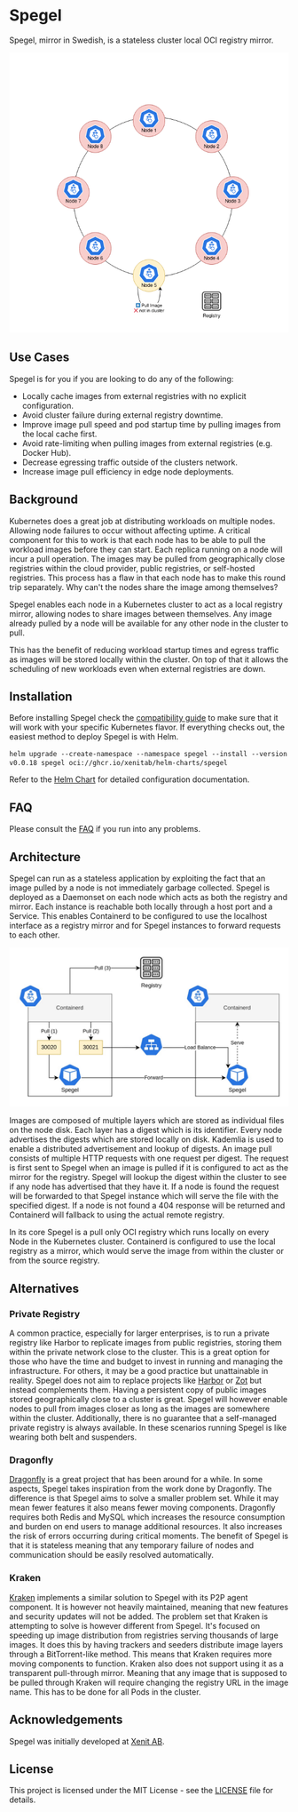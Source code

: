 # Spegel

Spegel, mirror in Swedish, is a stateless cluster local OCI registry mirror.

<p align="center">
  <img src="./assets/overview.gif">
</p>

## Use Cases

Spegel is for you if you are looking to do any of the following:

* Locally cache images from external registries with no explicit configuration.
* Avoid cluster failure during external registry downtime.
* Improve image pull speed and pod startup time by pulling images from the local cache first.
* Avoid rate-limiting when pulling images from external registries (e.g. Docker Hub).
* Decrease egressing traffic outside of the clusters network.
* Increase image pull efficiency in edge node deployments.

## Background

Kubernetes does a great job at distributing workloads on multiple nodes. Allowing node failures to occur without affecting uptime. A critical component for this to work is that each node has to be able to pull the workload images before they can start. Each replica running on a node will incur a pull operation. The images may be pulled from geographically close registries within the cloud provider, public registries, or self-hosted registries. This process has a flaw in that each node has to make this round trip separately. Why can't the nodes share the image among themselves?

Spegel enables each node in a Kubernetes cluster to act as a local registry mirror, allowing nodes to share images between themselves. Any image already pulled by a node will be available for any other node in the cluster to pull.

This has the benefit of reducing workload startup times and egress traffic as images will be stored locally within the cluster. On top of that it allows the scheduling of new workloads even when external registries are down.

## Installation

Before installing Spegel check the [compatibility guide](./docs/COMPATIBILITY.md) to make sure that it will work with your specific Kubernetes flavor. If everything checks out, the easiest method to deploy Spegel is with Helm.

```shell
helm upgrade --create-namespace --namespace spegel --install --version v0.0.18 spegel oci://ghcr.io/xenitab/helm-charts/spegel
```

Refer to the [Helm Chart](./charts/spegel) for detailed configuration documentation.

## FAQ

Please consult the [FAQ](./docs/FAQ.md) if you run into any problems.

## Architecture

Spegel can run as a stateless application by exploiting the fact that an image pulled by a node is not immediately garbage collected. Spegel is deployed as a Daemonset on each node which acts as both the registry and mirror. Each instance is reachable both locally through a host port and a Service. This enables Containerd to be configured to use the localhost interface as a registry mirror and for Spegel instances to forward requests to each other.

<p align="center">
  <img src="./assets/architecture.jpg">
</p>

Images are composed of multiple layers which are stored as individual files on the node disk. Each layer has a digest which is its identifier. Every node advertises the digests which are stored locally on disk. Kademlia is used to enable a distributed advertisement and lookup of digests. An image pull consists of multiple HTTP requests with one request per digest. The request is first sent to Spegel when an image is pulled if it is configured to act as the mirror for the registry. Spegel will lookup the digest within the cluster to see if any node has advertised that they have it. If a node is found the request will be forwarded to that Spegel instance which will serve the file with the specified digest. If a node is not found a 404 response will be returned and Containerd will fallback to using the actual remote registry.

In its core Spegel is a pull only OCI registry which runs locally on every Node in the Kubernetes cluster. Containerd is configured to use the local registry as a mirror, which would serve the image from within the cluster or from the source registry.

## Alternatives

### Private Registry 

A common practice, especially for larger enterprises, is to run a private registry like Harbor to replicate images from public registries, storing them within the private network close to the cluster.
This is a great option for those who have the time and budget to invest in running and managing the infrastructure. For others, it may be a good practice but unattainable in reality.
Spegel does not aim to replace projects like [Harbor](https://github.com/goharbor/harbor) or [Zot](https://github.com/project-zot/zot) but instead complements them. Having a persistent copy of public images stored geographically close to a cluster is great. Spegel will however enable
nodes to pull from images closer as long as the images are somewhere within the cluster. Additionally, there is no guarantee that a self-managed private registry is always available. In these scenarios
running Spegel is like wearing both belt and suspenders.

### Dragonfly

[Dragonfly](https://github.com/dragonflyoss/Dragonfly2) is a great project that has been around for a while. In some aspects, Spegel takes inspiration from the work done by Dragonfly. 
The difference is that Spegel aims to solve a smaller problem set. While it may mean fewer features it also means fewer moving components. Dragonfly requires both Redis and MySQL which 
increases the resource consumption and burden on end users to manage additional resources. It also increases the risk of errors occurring during critical moments. The benefit of Spegel
is that it is stateless meaning that any temporary failure of nodes and communication should be easily resolved automatically.

### Kraken

[Kraken](https://github.com/uber/kraken) implements a similar solution to Spegel with its P2P agent component. It is however not heavily maintained, meaning that new features and security updates will not be added.
The problem set that Kraken is attempting to solve is however different from Spegel. It's focused on speeding up image distribution from registries serving thousands of large images. It does this by
having trackers and seeders distribute image layers through a BitTorrent-like method. This means that Kraken requires more moving components to function. Kraken also does not support using it
as a transparent pull-through mirror. Meaning that any image that is supposed to be pulled through Kraken will require changing the registry URL in the image name. This has to be done for all
Pods in the cluster. 

## Acknowledgements

Spegel was initially developed at [Xenit AB](https://xenit.se/).

## License

This project is licensed under the MIT License - see the [LICENSE](LICENSE) file for details.
